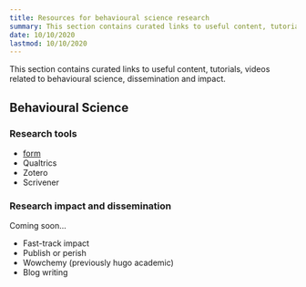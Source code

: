 ```yaml
---
title: Resources for behavioural science research
summary: This section contains curated links to useful content, tutorials, videos related to behavioural science, dissemination and impact.
date: 10/10/2020
lastmod: 10/10/2020
---
```

This section contains curated links to useful content, tutorials, videos related to behavioural science, dissemination and impact.

## Behavioural Science

### Research tools

- [form](https://formr.org)
- Qualtrics
- Zotero
- Scrivener

### Research impact and dissemination

Coming soon...

- Fast-track impact
- Publish or perish
- Wowchemy (previously hugo academic)
- Blog writing 


